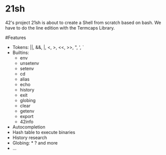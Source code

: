 # 21sh
42's project 21sh is about to create a Shell from scratch based on bash. We have to do the line edition with the Termcaps Library.

#Features
- Tokens: ||,  &&,   |,   <,   >,   <<,   >>,   ",   ',   `
- Builtins:
    - env
    - unsetenv
    - setenv
    - cd
    - alias
    - echo
    - history
    - exit
    - globing
    - clear
    - getenv
    - export
    - 42info
- Autocompletion
- Hash table to execute binaries
- History research
- Globing: *   ? and more
- ...
